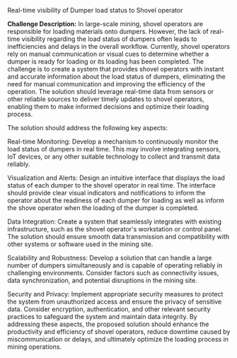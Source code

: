 Real-time visibility of Dumper load status to Shovel operator

**Challenge Description:** In large-scale mining, shovel operators are responsible for loading materials onto dumpers. However, the lack of real-time visibility regarding the load status of dumpers often leads to inefficiencies and delays in the overall workflow. Currently, shovel operators rely on manual communication or visual cues to determine whether a dumper is ready for loading or its loading has been completed. The challenge is to create a system that provides shovel operators with instant and accurate information about the load status of dumpers, eliminating the need for manual communication and improving the efficiency of the operation. The solution should leverage real-time data from sensors or other reliable sources to deliver timely updates to shovel operators, enabling them to make informed decisions and optimize their loading process. 

The solution should address the following key aspects: 

Real-time Monitoring: Develop a mechanism to continuously monitor the load status of dumpers in real time. This may involve integrating sensors, IoT devices, or any other suitable technology to collect and transmit data reliably. 

Visualization and Alerts: Design an intuitive interface that displays the load status of each dumper to the shovel operator in real time. The interface should provide clear visual indicators and notifications to inform the operator about the readiness of each dumper for loading as well as inform the shove operator when the loading of the dumper is completed.

Data Integration: Create a system that seamlessly integrates with existing infrastructure, such as the shovel operator's workstation or control panel. The solution should ensure smooth data transmission and compatibility with other systems or software used in the mining site. 

Scalability and Robustness: Develop a solution that can handle a large number of dumpers simultaneously and is capable of operating reliably in challenging environments. Consider factors such as connectivity issues, data synchronization, and potential disruptions in the mining site. 

Security and Privacy: Implement appropriate security measures to protect the system from unauthorized access and ensure the privacy of sensitive data. Consider encryption, authentication, and other relevant security practices to safeguard the system and maintain data integrity. By addressing these aspects, the proposed solution should enhance the productivity and efficiency of shovel operators, reduce downtime caused by miscommunication or delays, and ultimately optimize the loading process in mining operations.

